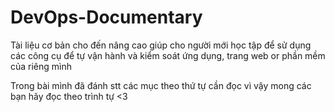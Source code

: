 # DevOps-Documentary

Tài liệu cơ bản cho đến nâng cao giúp cho người mới học tập để sử dụng các công cụ để tự vận hành và kiểm soát ứng dụng, trang web or phần mềm của riêng mình 

Trong bài mình đã đánh stt các mục theo thứ tự cần đọc vì vậy mong các bạn hãy đọc theo trình tự <3
